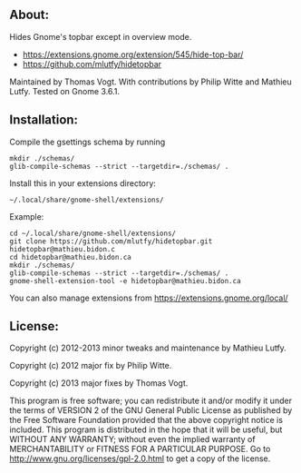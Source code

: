 About:
------

Hides Gnome's topbar except in overview mode.
* https://extensions.gnome.org/extension/545/hide-top-bar/
* https://github.com/mlutfy/hidetopbar

Maintained by Thomas Vogt.
With contributions by Philip Witte and Mathieu Lutfy.
Tested on Gnome 3.6.1.

Installation:
-------------

Compile the gsettings schema by running

    mkdir ./schemas/
    glib-compile-schemas --strict --targetdir=./schemas/ .

Install this in your extensions directory:

    ~/.local/share/gnome-shell/extensions/
    
Example:

    cd ~/.local/share/gnome-shell/extensions/
    git clone https://github.com/mlutfy/hidetopbar.git hidetopbar@mathieu.bidon.c
    cd hidetopbar@mathieu.bidon.ca
    mkdir ./schemas/
    glib-compile-schemas --strict --targetdir=./schemas/ .
    gnome-shell-extension-tool -e hidetopbar@mathieu.bidon.ca
    
You can also manage extensions from https://extensions.gnome.org/local/

License:
--------

Copyright (c) 2012-2013 minor tweaks and maintenance by Mathieu Lutfy.

Copyright (c) 2012 major fix by Philip Witte.

Copyright (c) 2013 major fixes by Thomas Vogt.

This program is free software; you can redistribute it and/or
modify it under the terms of VERSION 2 of the GNU General Public
License as published by the Free Software Foundation provided
that the above copyright notice is included.
This program is distributed in the hope that it will be useful,
but WITHOUT ANY WARRANTY; without even the implied warranty of
MERCHANTABILITY or FITNESS FOR A PARTICULAR PURPOSE.
Go to http://www.gnu.org/licenses/gpl-2.0.html to get a copy
of the license.
